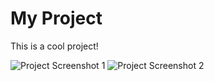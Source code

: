 # My Project

This is a cool project!

![Project Screenshot 1](https://i.ytimg.com/vi/agHQ3_GFWRU/maxresdefault.jpg)
![Project Screenshot 2](https://another-image-url.com/image.jpg)
